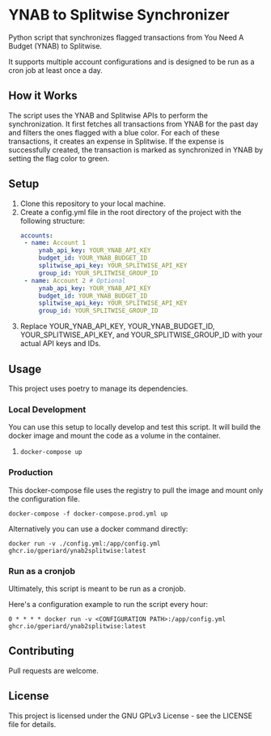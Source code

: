 # YNAB to Splitwise Synchronizer

Python script that synchronizes flagged transactions from You Need A Budget (YNAB) to Splitwise.

It supports multiple account configurations and is designed to be run as a cron job at least once a day.

## How it Works
The script uses the YNAB and Splitwise APIs to perform the synchronization. It first fetches all transactions from YNAB for the past day and filters the ones flagged with a blue color. For each of these transactions, it creates an expense in Splitwise. If the expense is successfully created, the transaction is marked as synchronized in YNAB by setting the flag color to green.


## Setup

1. Clone this repository to your local machine.
2. Create a config.yml file in the root directory of the project with the following structure:
   ```yaml
   accounts:
    - name: Account 1
        ynab_api_key: YOUR_YNAB_API_KEY
        budget_id: YOUR_YNAB_BUDGET_ID
        splitwise_api_key: YOUR_SPLITWISE_API_KEY
        group_id: YOUR_SPLITWISE_GROUP_ID
    - name: Account 2 # Optional
        ynab_api_key: YOUR_YNAB_API_KEY
        budget_id: YOUR_YNAB_BUDGET_ID
        splitwise_api_key: YOUR_SPLITWISE_API_KEY
        group_id: YOUR_SPLITWISE_GROUP_ID
   ```
3. Replace YOUR_YNAB_API_KEY, YOUR_YNAB_BUDGET_ID, YOUR_SPLITWISE_API_KEY, and YOUR_SPLITWISE_GROUP_ID with your actual API keys and IDs.


## Usage
This project uses poetry to manage its dependencies.

### Local Development
You can use this setup to locally develop and test this script.
It will build the docker image and mount the code as a volume in the container.

1. `docker-compose up`

### Production
This docker-compose file uses the registry to pull the image and mount only the configuration file.

```
docker-compose -f docker-compose.prod.yml up
```

Alternatively you can use a docker command directly:

```
docker run -v ./config.yml:/app/config.yml ghcr.io/gperiard/ynab2splitwise:latest
```

### Run as a cronjob
Ultimately, this script is meant to be run as a cronjob.

Here's a configuration example to run the script every hour:
```
0 * * * * docker run -v <CONFIGURATION PATH>:/app/config.yml ghcr.io/gperiard/ynab2splitwise:latest
```

## Contributing
Pull requests are welcome.

## License
This project is licensed under the  GNU GPLv3 License - see the LICENSE file for details.
